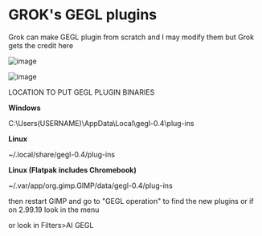 # GROK's GEGL plugins

Grok can make GEGL plugin from scratch and I may modify them but Grok gets the credit here

![image](https://github.com/user-attachments/assets/1656e73c-e7a1-494e-b173-30b56c6d40f5)

![image](https://github.com/user-attachments/assets/3a2c1096-b41e-4004-9e5a-b2957c11f688)


LOCATION TO PUT GEGL PLUGIN BINARIES 

**Windows**

 C:\Users\(USERNAME)\AppData\Local\gegl-0.4\plug-ins
 
 **Linux** 

 ~/.local/share/gegl-0.4/plug-ins

**Linux (Flatpak includes Chromebook)**

~/.var/app/org.gimp.GIMP/data/gegl-0.4/plug-ins

then restart GIMP and go to "GEGL operation" to find the new plugins or if on 2.99.19 look in the menu

or look in 
 Filters>AI GEGL
